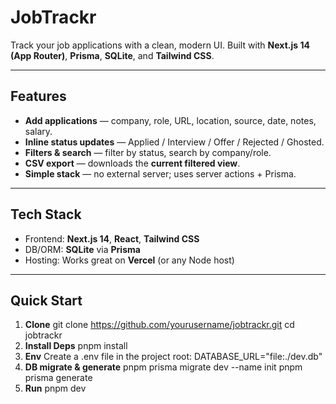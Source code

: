 # JobTrackr

Track your job applications with a clean, modern UI. Built with **Next.js 14 (App Router)**, **Prisma**, **SQLite**, and **Tailwind CSS**.

---

## Features

- **Add applications** — company, role, URL, location, source, date, notes, salary.
- **Inline status updates** — Applied / Interview / Offer / Rejected / Ghosted.
- **Filters & search** — filter by status, search by company/role.
- **CSV export** — downloads the **current filtered view**.
- **Simple stack** — no external server; uses server actions + Prisma.

---

## Tech Stack

- Frontend: **Next.js 14**, **React**, **Tailwind CSS**
- DB/ORM: **SQLite** via **Prisma**
- Hosting: Works great on **Vercel** (or any Node host)

---

## Quick Start

1) **Clone**
git clone https://github.com/yourusername/jobtrackr.git
cd jobtrackr
2) **Install Deps**
pnpm install
3) **Env**
Create a .env file in the project root:
DATABASE_URL="file:./dev.db"
4) **DB migrate & generate**
pnpm prisma migrate dev --name init
pnpm prisma generate
5) **Run**
pnpm dev
